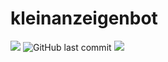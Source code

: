 # kleinanzeigenbot
<p><img src="https://img.shields.io/badge/build-passing-green" />&nbsp;<img src="https://img.shields.io/github/last-commit/minutiaes/kleinanzeigenbot" alt="GitHub last commit" />&nbsp;<img src="https://img.shields.io/badge/status-failure-red" /></p>